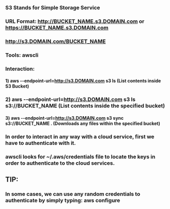 ### S3 Stands for Simple Storage Service

### URL Format: http://BUCKET_NAME.s3.DOMAIN.com or https://BUCKET_NAME.s3.DOMAIN.com

### http://s3.DOMAIN.com/BUCKET_NAME

### Tools: awscli

### Interaction: 

#### 1) aws --endpoint-url=http://s3.DOMAIN.com s3 ls (List contents inside S3 Bucket)

###  2) aws --endpoint-url=http://s3.DOMAIN.com s3 ls s3://BUCKET_NAME (List contents inside the specified bucket)

#### 3) aws --endpoint-url=http://s3.DOMAIN.com s3 sync s3://BUCKET_NAME . (Downloads any files within the specified bucket)

### In order to interact in any way with a cloud service, first we have to authenticate with it.

### awscli looks for ~/.aws/credentials file to locate the keys in order to authenticate to the cloud services.

## TIP:

### In some cases, we can use any random credentials to authenticate by simply typing: aws configure
